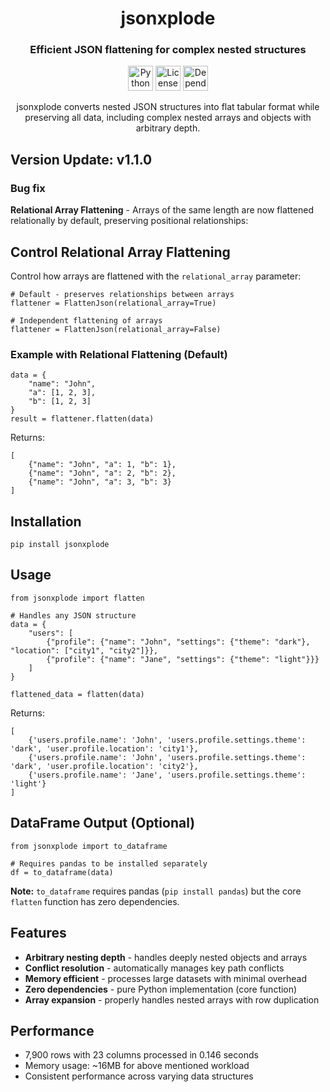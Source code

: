 <h1 align="center">jsonxplode</h1>
<h3 align="center">Efficient JSON flattening for complex nested structures</h3>

<p align="center">
  <img src="https://img.shields.io/badge/python-3.6+-blue.svg" alt="Python Version" height="40rem">
  <img src="https://img.shields.io/badge/license-MIT-green.svg" alt="License" height="40rem">
  <img src="https://img.shields.io/badge/dependencies-0-brightgreen.svg" alt="Dependencies" height="40rem">
</p>

<p align="center">
  jsonxplode converts nested JSON structures into flat tabular format while preserving all data, including complex nested arrays and objects with arbitrary depth.
</p>

<h2>Version Update: v1.1.0</h2>

<h3>Bug fix</h3>

<p><strong>Relational Array Flattening</strong> - Arrays of the same length are now flattened relationally by default, preserving positional relationships:</p>

<h2>Control Relational Array Flattening</h2>

<p>Control how arrays are flattened with the <code>relational_array</code> parameter:</p>

<pre><code class="language-python"># Default - preserves relationships between arrays
flattener = FlattenJson(relational_array=True)

# Independent flattening of arrays  
flattener = FlattenJson(relational_array=False)</code></pre>

<h3>Example with Relational Flattening (Default)</h3>

<pre><code class="language-python">data = {
    "name": "John",
    "a": [1, 2, 3],
    "b": [1, 2, 3]
}
result = flattener.flatten(data)</code></pre>

<p>Returns:</p>
<pre><code class="language-python">[
    {"name": "John", "a": 1, "b": 1},
    {"name": "John", "a": 2, "b": 2},
    {"name": "John", "a": 3, "b": 3}
]</code></pre>

<h2>Installation</h2>

<pre><code class="language-bash">pip install jsonxplode</code></pre>

<h2>Usage</h2>

<pre><code class="language-python">from jsonxplode import flatten

# Handles any JSON structure
data = {
    "users": [
        {"profile": {"name": "John", "settings": {"theme": "dark"}, "location": ["city1", "city2"]}},
        {"profile": {"name": "Jane", "settings": {"theme": "light"}}}
    ]
}

flattened_data = flatten(data)</code></pre>

<p>Returns:</p>
<pre><code class="language-python">[
    {'users.profile.name': 'John', 'users.profile.settings.theme': 'dark', 'user.profile.location': 'city1'},
    {'users.profile.name': 'John', 'users.profile.settings.theme': 'dark', 'user.profile.location': 'city2'},
    {'users.profile.name': 'Jane', 'users.profile.settings.theme': 'light'}
]</code></pre>

<h2>DataFrame Output (Optional)</h2>

<pre><code class="language-python">from jsonxplode import to_dataframe

# Requires pandas to be installed separately
df = to_dataframe(data)</code></pre>

<p><strong>Note:</strong> <code>to_dataframe</code> requires pandas (<code>pip install pandas</code>) but the core <code>flatten</code> function has zero dependencies.</p>

<h2>Features</h2>

<ul>
<li><strong>Arbitrary nesting depth</strong> - handles deeply nested objects and arrays</li>
<li><strong>Conflict resolution</strong> - automatically manages key path conflicts</li>
<li><strong>Memory efficient</strong> - processes large datasets with minimal overhead</li>
<li><strong>Zero dependencies</strong> - pure Python implementation (core function)</li>
<li><strong>Array expansion</strong> - properly handles nested arrays with row duplication</li>
</ul>

<h2>Performance</h2>

<ul>
<li>7,900 rows with 23 columns processed in 0.146 seconds</li>
<li>Memory usage: ~16MB for above mentioned workload</li>
<li>Consistent performance across varying data structures</li>
</ul>
